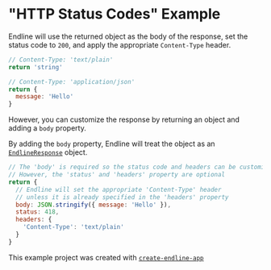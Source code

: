 # "HTTP Status Codes" Example

Endline will use the returned object as the body of the response,
set the status code to `200`, 
and apply the appropriate `Content-Type` header.

```js
// Content-Type: 'text/plain'
return 'string'

// Content-Type: 'application/json'
return {
  message: 'Hello'
}
```

However,
you can customize the response by returning an object and adding a `body` property.

By adding the `body` property,
Endline will treat the object as an [`EndlineResponse`](https://github.com/zeke-io/endline/blob/master/packages/endline/src/server/router/handler-types.ts#L4) object.

```js
// The 'body' is required so the status code and headers can be customized,
// However, the 'status' and 'headers' property are optional
return {
  // Endline will set the appropriate 'Content-Type' header
  // unless it is already specified in the 'headers' property
  body: JSON.stringify({ message: 'Hello' }),
  status: 418,
  headers: {
    'Content-Type': 'text/plain'
  }
}
```

This example project was created with [`create-endline-app`](https://github.com/zeke-io/endline/tree/master/packages/create-endline-app)
